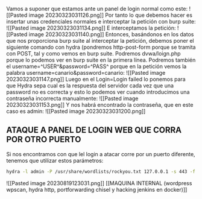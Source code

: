 Vamos a suponer que estamos ante un panel de login normal como este:
![[Pasted image 20230323031126.png]]
Por tanto lo que debemos hacer es insertar unas credenciales normales e interceptar la
petición con burp suite:
![[Pasted image 20230323031134.png]]
E interceptamos la petición:
![[Pasted image 20230323031140.png]]
Entonces, basándonos en los datos que nos proporciona burp suite al interceptar la
petición, debemos poner el siguiente comando con hydra (pondremos http-post-form
porque se tramita con POST, tal y como vemos en burp suite. Podremos
dvwa/loign.php porque lo podemos ver en burp suite en la primera línea. Podremos
también el username=^USER^&password=^PASS^ porque en la petición vemos la
palabra username=canario&password=canario:
![[Pasted image 20230323031147.png]]
Luego en el Login=Login failed lo ponemos para que Hydra sepa cual es la respuesta
del servidor cada vez que una password no es correcta y esto lo podemos ver cuando
introducimos una contraseña incorrecta manualmente:
![[Pasted image 20230323031153.png]]
Y nos habrá encontrado la contraseña, que en este caso es admin:
![[Pasted image 20230323031200.png]]
## ATAQUE A PANEL DE LOGIN WEB QUE CORRA POR OTRO PUERTO
Si nos encontramos con que lel login a atacar corre por un puerto diferente, tenemos que utilizar estos parámetros:
```bash
hydra -l admin -P /usr/share/wordlists/rockyou.txt 127.0.0.1 -s 443 -f http-post-form '/j_acegi_security_check:j_username=admin&j_password=^PASS^&from=%2F&Submit=Sign+in:Invalid username or password'
```
![[Pasted image 20230819123031.png]]
[[MAQUINA INTERNAL (wordpress wpscan, hydra http, portforwarding chisel y hacking jenkins en docker)]]

